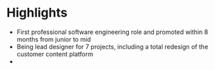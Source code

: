 # Highlights

* First professional software engineering role and promoted within 8 months from junior to mid
* Being lead designer for 7 projects, including a total redesign of the customer content platform
* 
